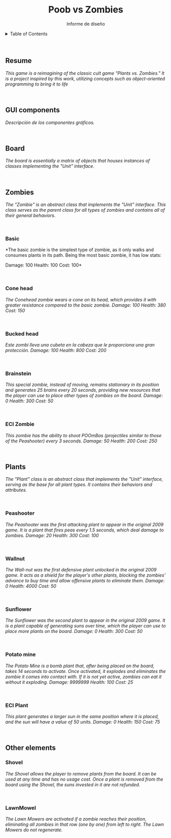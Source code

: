 <a id="informe-top"></a>
<br>
<div align="center">

<h1 align="center">Poob vs Zombies</h1>

  <p align="center">
    Informe de diseño
    <br />
  </p>
</div>

<details>
  <summary>Table of Contents</summary>
  <ol>
    <li>
      <a href="#resume">Resume</a>
    </li>
    <li>
      <a href="#gui">GUI components</a>
    </li>
    <li>
      <a href="#board">Board</a>
    </li>
    <li>
      <a href="#zombies">Zombies</a>
      <ul>
        <li><a href="#basic">Basic</a></li>
        <li><a href="#coneHead">Cone head</a></li>
        <li><a href="#buckedHead">Bucked head</a></li>
        <li><a href="#brainstein">Brainstein</a></li>
        <li><a href="#eciZombie">ECI Zombie</a></li>
      </ul>
    </li>
    <li>
      <a href="#plants">Plants</a>
      <ul>
        <li><a href="#peaShooter">Peashooter</a></li>
        <li><a href="#wallnut">Wallnut</a></li>
        <li><a href="#sunFlower">Sunflower</a></li>
        <li><a href="#potato">Potato mine</a></li>
        <li><a href="#eciPlant">ECI Plant</a></li>
      </ul>
    </li>
    <li>
      <a href="#others">Other elements</a>
      <ul>
        <li><a href="#shovel">Shovel</a></li>
        <li><a href="#mowel">Mowel</a></li>
      </ul>
    </li>
  </ol>
</details>

<br>
<br>


## Resume
*This game is a reimagining of the classic cult game "Plants vs. Zombies." It is a project inspired by this work, utilizing concepts such as object-oriented programming to bring it to life*

<br>

## GUI components
*Descripción de los componentes gráficos.*

<br>

## Board
*The board is essentially a matrix of objects that houses instances of classes implementing the "Unit" interface.*

<br>

## Zombies
*The "Zombie" is an abstract class that implements the "Unit" interface. This class serves as the parent class for all types of zombies and contains all of their general behaviors.*

<br>

### Basic
*The basic zombie is the simplest type of zombie, as it only walks and consumes plants in its path. Being the most basic zombie, it has low stats:

Damage: 100
Health: 100
Cost: 100*

<br>

### Cone head
*The Conehead zombie wears a cone on its head, which provides it with greater resistance compared to the basic zombie.
Damage: 100
Health: 380
Cost: 150*

<br>

### Bucked head
*Este zombi lleva una cubeta en la cabeza que le proporciona una gran protección.
Damage: 100
Health: 800
Cost: 200*

<br>

### Brainstein
*This special zombie, instead of moving, remains stationary in its position and generates 25 brains every 20 seconds, providing new resources that the player can use to place other types of zombies on the board.
Damage: 0
Health: 300
Cost: 50*

<br>

### ECI Zombie
*This zombie has the ability to shoot POOmBas (projectiles similar to those of the Peashooter) every 3 seconds.
Damage: 50
Health: 200
Cost: 250*

<br>

## Plants
*The "Plant" class is an abstract class that implements the "Unit" interface, serving as the base for all plant types. It contains their behaviors and attributes.*

<br>

### Peashooter
*The Peashooter was the first attacking plant to appear in the original 2009 game. It is a plant that fires peas every 1.5 seconds, which deal damage to zombies.
Damage: 20
Health: 300
Cost: 100*

<br>

### Wallnut
*The Wall-nut was the first defensive plant unlocked in the original 2009 game. It acts as a shield for the player's other plants, blocking the zombies' advance to buy time and allow offensive plants to eliminate them.
Damage: 0
Health: 4000
Cost: 50*

<br>

### Sunflower
*The Sunflower was the second plant to appear in the original 2009 game. It is a plant capable of generating suns over time, which the player can use to place more plants on the board.
Damage: 0
Health: 300
Cost: 50*

<br>

### Potato mine
*The Potato Mine is a bomb plant that, after being placed on the board, takes 14 seconds to activate. Once activated, it explodes and eliminates the zombie it comes into contact with. If it is not yet active, zombies can eat it without it exploding.
Damage: 9999999
Health: 100
Cost: 25*

<br>

### ECI Plant
*This plant generates a larger sun in the same position where it is placed, and the sun will have a value of 50 units.
Damage: 0
Health: 150
Cost: 75*

<br>

## Other elements

### Shovel
*The Shovel allows the player to remove plants from the board. It can be used at any time and has no usage cost. Once a plant is removed from the board using the Shovel, the suns invested in it are not refunded.*

<br>

### LawnMowel
*The Lawn Mowers are activated if a zombie reaches their position, eliminating all zombies in that row (one by one) from left to right. The Lawn Mowers do not regenerate.*
